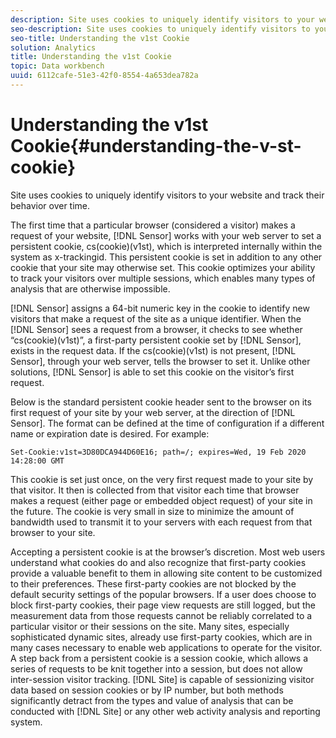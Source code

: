 ```yaml
---
description: Site uses cookies to uniquely identify visitors to your website and track their behavior over time.
seo-description: Site uses cookies to uniquely identify visitors to your website and track their behavior over time.
seo-title: Understanding the v1st Cookie
solution: Analytics
title: Understanding the v1st Cookie
topic: Data workbench
uuid: 6112cafe-51e3-42f0-8554-4a653dea782a
---
```


# Understanding the v1st Cookie{#understanding-the-v-st-cookie}

Site uses cookies to uniquely identify visitors to your website and track their behavior over time.

The first time that a particular browser (considered a visitor) makes a request of your website, [!DNL Sensor] works with your web server to set a persistent cookie, cs(cookie)(v1st), which is interpreted internally within the system as x-trackingid. This persistent cookie is set in addition to any other cookie that your site may otherwise set. This cookie optimizes your ability to track your visitors over multiple sessions, which enables many types of analysis that are otherwise impossible.

[!DNL Sensor] assigns a 64-bit numeric key in the cookie to identify new visitors that make a request of the site as a unique identifier. When the [!DNL Sensor] sees a request from a browser, it checks to see whether “cs(cookie)(v1st)”, a first-party persistent cookie set by [!DNL Sensor], exists in the request data. If the cs(cookie)(v1st) is not present, [!DNL Sensor], through your web server, tells the browser to set it. Unlike other solutions, [!DNL Sensor] is able to set this cookie on the visitor’s first request.

Below is the standard persistent cookie header sent to the browser on its first request of your site by your web server, at the direction of [!DNL Sensor]. The format can be defined at the time of configuration if a different name or expiration date is desired. For example:

```
Set-Cookie:v1st=3D80DCA944D60E16; path=/; expires=Wed, 19 Feb 2020 14:28:00 GMT
```

This cookie is set just once, on the very first request made to your site by that visitor. It then is collected from that visitor each time that browser makes a request (either page or embedded object request) of your site in the future. The cookie is very small in size to minimize the amount of bandwidth used to transmit it to your servers with each request from that browser to your site.

Accepting a persistent cookie is at the browser’s discretion. Most web users understand what cookies do and also recognize that first-party cookies provide a valuable benefit to them in allowing site content to be customized to their preferences. These first-party cookies are not blocked by the default security settings of the popular browsers. If a user does choose to block first-party cookies, their page view requests are still logged, but the measurement data from those requests cannot be reliably correlated to a particular visitor or their sessions on the site. Many sites, especially sophisticated dynamic sites, already use first-party cookies, which are in many cases necessary to enable web applications to operate for the visitor. A step back from a persistent cookie is a session cookie, which allows a series of requests to be knit together into a session, but does not allow inter-session visitor tracking. [!DNL Site] is capable of sessionizing visitor data based on session cookies or by IP number, but both methods significantly detract from the types and value of analysis that can be conducted with [!DNL Site] or any other web activity analysis and reporting system. 
